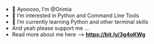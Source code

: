 - 👋 Ayooooo, I’m @Orimia
- 👀 I’m interested in Python and Command Line Tools
- 🌱 I’m currently learning Python and other terminal skills
- And yeah please support me ...
- Read more about me here --> **https://bit.ly/3g4oKWg**
